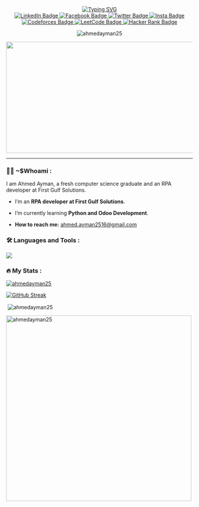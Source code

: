 


<div align='center'> 
<a href="https://git.io/typing-svg"><img src="https://readme-typing-svg.demolab.com?font=Fira+Code&weight=700&size=26&pause=1000&color=000000&background=06060600&center=true&width=435&lines=Hi+%F0%9F%91%8B%2C+I'm+Ahmed+Ayman;A+Software+Engineer+" alt="Typing SVG" /></a> 
</div>

<div id="badges" align="center">
  <a href="https://www.linkedin.com/in/ahmed16ayman">
    <img src="https://img.shields.io/badge/LinkedIn-blue?style=for-the-badge&logo=linkedin&logoColor=white" alt="LinkedIn Badge"/>
  </a>
   <a href="https://fb.com/AhmedAyman2510">
    <img src="https://img.shields.io/badge/Facebook-blue?style=for-the-badge&logo=facebook&logoColor=white" alt="Facebook Badge"/>
  </a>
   <a href="https://twitter.com/AhmedAyman250">
    <img src="https://img.shields.io/badge/Twitter-blue?style=for-the-badge&logo=twitter&logoColor=white" alt="Twitter Badge"/>
  </a>
  <a href="https://instagram.com/ahmed._ayman25">
    <img src="https://img.shields.io/badge/instagram-blue?style=for-the-badge&logo=instagram&logoColor=white" alt="Insta Badge"/>
  </a>
   <a href="https://codeforces.com/profile/ahmed_ayman25">
    <img src="https://img.shields.io/badge/Codeforces-blue?style=for-the-badge&logo=codeforces&logoColor=white" alt="Codeforces Badge"/>
  </a>
   <a href="https://leetcode.com/AhmedAyman25/">
    <img src="https://img.shields.io/badge/Leetcode-brown?style=for-the-badge&logo=leetcode&logoColor=white" alt="LeetCode Badge"/>
  </a>
   <a href="https://www.hackerrank.com/mimoelalamy2">
    <img src="https://img.shields.io/badge/HackerRank-brown?style=for-the-badge&logo=hackerrank&logoColor=white" alt="Hacker Rank Badge"/>
  </a>
  
</div>
<p align="center"> <img src="https://komarev.com/ghpvc/?username=ahmedayman25&label=Profile%20views&color=0e75b6&style=flat" alt="ahmedayman25" /> </p>



<div align="center">
  <img src="https://media.giphy.com/media/dWesBcTLavkZuG35MI/giphy.gif" width="600" height="300"/>
</div>

---

### :woman_technologist: ~$Whoami :
I am Ahmed Ayman, a fresh computer science graduate and an RPA developer at First Gulf Solutions.
-  I’m an **RPA developer at First Gulf Solutions**.
-  I’m currently learning **Python and Odoo Development**.

- <b >How to reach me:</b> <a href="mailto:ahmed.ayman2516@gmail.com" >ahmed.ayman2516@gmail.com
    
  </a>
  


### :hammer_and_wrench: Languages and Tools :
 <a href="https://skillicons.dev">
    <img src="https://skillicons.dev/icons?i=py,cpp,java,html,css,bootstrap,php,laravel,mysql,postgres,git,github,postman,linux,visualstudio,vscode,idea,matlab"/>
  </a>





### :fire: My Stats :

<p align="left"> <a href="https://github.com/ryo-ma/github-profile-trophy"><img src="https://github-profile-trophy.vercel.app/?username=ahmedayman25" alt="ahmedayman25" /></a> </p>


[![GitHub Streak](http://github-readme-streak-stats.herokuapp.com?user=AhmedAyman25)](https://git.io/streak-stats)
<p>&nbsp;<img align="center" src="https://github-readme-stats.vercel.app/api?username=ahmedayman25" alt="ahmedayman25" /></p>

<p><img align="left" width="500" src="https://github-readme-stats.vercel.app/api/top-langs?username=ahmedayman25&show_icons=true&locale=en&layout=compact" alt="ahmedayman25" /></p>

